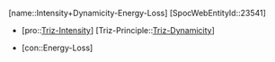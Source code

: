 ﻿---
type: TrizContradiction
aliases:
- Intensity+Dynamicity-Energy-Loss
license: CC BY-SA 4.0
copyright: https://github.com/SpocWeb
IsDeleted: false
IsReadOnly: false
Confidential: public
tags: 
- Triz/Contradiction
---
[name::Intensity+Dynamicity-Energy-Loss]
[SpocWebEntityId::23541]
+ [pro::[Triz-Intensity](tech/Triz/Parameter/Triz-Intensity.md)]
[Triz-Principle::[Triz-Dynamicity](tech/Triz/Principle/Triz-Dynamicity.md)]
- [con::Energy-Loss]

